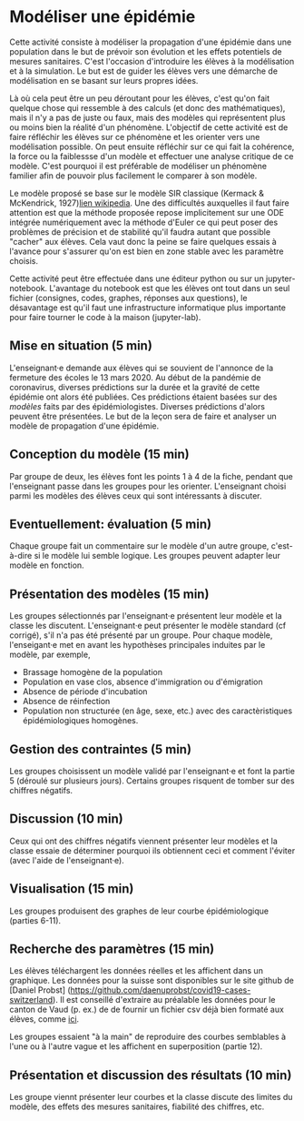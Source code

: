 # Modéliser une épidémie
Cette activité consiste à modéliser la propagation d'une épidémie dans une population dans le but de prévoir son évolution et les effets potentiels de mesures sanitaires. C'est l'occasion d'introduire les élèves à la modélisation et à la simulation. Le but est de guider les élèves vers une démarche de modélisation en se basant sur leurs propres idées. 

Là où cela peut être un peu déroutant pour les élèves, c'est qu'on fait quelque chose qui ressemble à des calculs (et donc des mathématiques), mais il n'y a pas de juste ou faux, mais des modèles qui représentent plus ou moins bien la réalité d'un phénomène. L'objectif de cette activité est de faire réfléchir les élèves sur ce phénomène et les orienter vers une modélisation possible. On peut ensuite réfléchir sur ce qui fait la cohérence, la force ou la faiblessse d'un modèle et effectuer une analyse critique de ce modèle. C'est pourquoi il est préférable de modéliser un phénomène familier afin de pouvoir plus facilement le comparer à son modèle. 


Le modèle proposé se base sur le modèle SIR classique (Kermack & McKendrick, 1927)[lien wikipedia](https://fr.wikipedia.org/wiki/Mod%C3%A8les_compartimentaux_en_%C3%A9pid%C3%A9miologie). Une des difficultés auxquelles il faut faire attention est que la méthode proposée repose implicitement sur une ODE intégrée numériquement avec la méthode d'Euler ce qui peut poser des problèmes de précision et de stabilité qu'il faudra autant que possible "cacher" aux élèves. Cela vaut donc la peine se faire quelques essais à l'avance pour s'assurer qu'on est bien en zone stable avec les paramètre choisis.

Cette activité peut être effectuée dans une éditeur python ou sur un jupyter-notebook. L'avantage du notebook est que les élèves ont tout dans un seul fichier (consignes, codes, graphes, réponses aux questions), le désavantage est qu'il faut une infrastructure informatique plus importante pour faire tourner le code à la maison (jupyter-lab).


## Mise en situation (5 min)
L'enseignant·e demande aux élèves qui se souvient de l'annonce de la fermeture des écoles le 13 mars 2020. 
Au début de la pandémie de coronavirus, diverses prédictions sur la durée et la gravité de cette épidémie ont alors été publiées. Ces prédictions étaient basées sur des *modèles* faits par des épidémiologistes. Diverses prédictions d'alors peuvent être présentées. 
Le but de la leçon sera de faire et analyser un modèle de propagation d'une épidémie. 

## Conception du modèle (15 min)
Par groupe de deux, les élèves font les points 1 à 4 de la fiche, pendant que l'enseignant passe dans les groupes pour les orienter. L'enseignant choisi parmi les modèles des élèves ceux qui sont intéressants à discuter.

## Eventuellement: évaluation (5 min)
Chaque groupe fait un commentaire sur le modèle d'un autre groupe, c'est-à-dire si le modèle lui semble logique. Les groupes peuvent adapter leur modèle en fonction. 

## Présentation des modèles (15 min)
Les groupes sélectionnés par l'enseignant·e présentent leur modèle et la classe les discutent. L'enseignant·e peut présenter le modèle standard (cf corrigé), s'il n'a pas été présenté par un groupe. Pour chaque modèle, l'enseigant·e met en avant les hypothèses principales induites par le modèle, par exemple,
- Brassage homogène de la population
- Population en vase clos, absence d'immigration ou d'émigration
- Absence de période d'incubation
- Absence de réinfection
- Population non structurée (en âge, sexe, etc.) avec des caractèristiques épidémiologiques homogènes. 



## Gestion des contraintes (5 min)
Les groupes choisissent un modèle validé par l'enseignant·e et font la partie 5 (déroulé sur plusieurs jours). Certains groupes risquent de tomber sur des chiffres négatifs. 

## Discussion (10 min)
Ceux qui ont des chiffres négatifs viennent présenter leur modèles et la classe essaie de déterminer pourquoi ils obtiennent ceci et comment l'éviter (avec l'aide de l'enseignant·e).

## Visualisation (15 min)
Les groupes produisent des graphes de leur courbe épidémiologique (parties 6-11).

## Recherche des paramètres (15 min)
Les élèves téléchargent les données réelles et les affichent dans un graphique.
Les données pour la suisse sont disponibles sur le site github de [Daniel Probst] (https://github.com/daenuprobst/covid19-cases-switzerland). Il est conseillé d'extraire au préalable les données pour le canton de Vaud (p. ex.) de
de fournir un fichier csv déjà bien formaté aux élèves, comme [ici](./covid_vd.csv).

Les groupes essaient "à la main" de reproduire des courbes semblables à l'une ou à l'autre vague et les affichent en superposition (partie 12).

## Présentation et discussion des résultats (10 min)
Les groupe viennt présenter leur courbes et la classe discute des limites du modèle, des effets des mesures sanitaires, fiabilité des chiffres, etc. 




